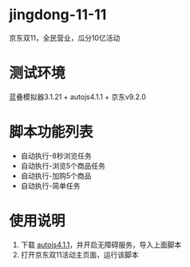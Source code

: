 
# jingdong-11-11
京东双11，全民营业，瓜分10亿活动

# 测试环境
蓝叠模拟器3.1.21 + autojs4.1.1 + 京东v9.2.0

# 脚本功能列表
 - 自动执行-8秒浏览任务
 - 自动执行-浏览5个商品任务
 - 自动执行-加购5个商品
 - 自动执行-简单任务

# 使用说明

 1. 下载 [autojs4.1.1](https://share.weiyun.com/owu3tBNr)，并开启无障碍服务，导入上面脚本
 2. 打开京东双11活动主页面，运行该脚本
 
